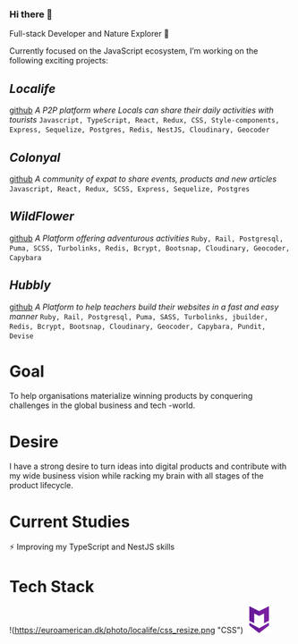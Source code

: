 ### Hi there 👋

<!--
**geuxor/geuxor** is a ✨ _special_ ✨ repository because its `README.md` (this file) appears on your GitHub profile.

Here are some ideas to get you started:

- 🔭 I’m currently working on ...
- 🌱 I’m currently learning ...
- 👯 I’m looking to collaborate on ...
- 🤔 I’m looking for help with ...
- 💬 Ask me about ...
- 📫 How to reach me: ...
- 😄 Pronouns: ...
- ⚡ Fun fact: ...
-->

Full-stack Developer and Nature Explorer 🌱

Currently focused on the JavaScript ecosystem, I’m working on the following exciting projects:

## _Localife_
[github](https://github.com/geuxor/local-life)
_A P2P platform where Locals can share their daily activities with tourists_
`Javascript, TypeScript, React, Redux, CSS, Style-components, Express, Sequelize, Postgres, Redis, NestJS, Cloudinary, Geocoder`

## _Colonyal_
[github](https://github.com/geuxor/colonyal)
_A community of expat to share events, products and new articles_
`Javascript, React, Redux, SCSS, Express, Sequelize, Postgres`

## _WildFlower_
[github](https://github.com/geuxor/wildflowerxp)
 _A Platform offering adventurous activities_
`Ruby, Rail, Postgresql, Puma, SCSS, Turbolinks, Redis, Bcrypt, Bootsnap, Cloudinary, Geocoder, Capybara`

## _Hubbly_
[github](https://github.com/RafaelFernandez/wslt)
_A Platform to help teachers build their websites in a fast and easy manner_
`Ruby, Rail, Postgresql, Puma, SASS, Turbolinks, jbuilder, Redis, Bcrypt, Bootsnap, Cloudinary, Geocoder, Capybara, Pundit, Devise`

# Goal
To help organisations materialize winning products by conquering challenges in the global business and tech -world. 

# Desire
I have a strong desire to turn ideas into digital products and contribute with my wide business vision while racking my brain with all stages of the product lifecycle.

# Current Studies
⚡ Improving my TypeScript and NestJS skills

# Tech Stack

!(https://euroamerican.dk/photo/localife/css_resize.png "CSS")
![alt text](https://github.com/adam-p/markdown-here/raw/master/src/common/images/icon48.png "Logo Title Text 1")
